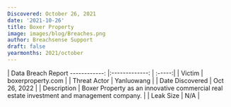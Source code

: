 ```yaml
---
Discovered: October 26, 2021
date: '2021-10-26'
title: Boxer Property
image: images/blog/Breaches.png
author: Breachsense Support
draft: false
yearmonths: 2021/october
---
```



| Data Breach Report
------------:     |:-------------:    | :-----:|
| Victim      | boxerproperty.com      | 
| Threat Actor      | Yanluowang      | 
| Date Discovered      | Oct 26, 2022      | 
| Description      | Boxer Property as an innovative commercial real estate investment and management company.      | 
| Leak Size      | N/A      | 

